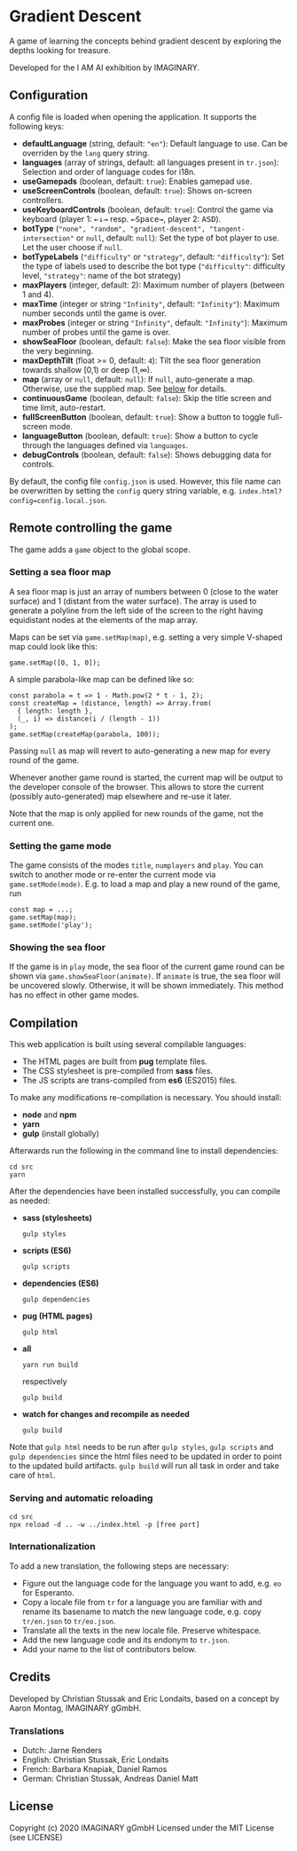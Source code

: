 # Gradient Descent

A game of learning the concepts behind gradient descent by exploring the depths looking for
treasure.

Developed for the I AM AI exhibition by IMAGINARY.

## Configuration

A config file is loaded when opening the application. It supports the following keys:

- **defaultLanguage** (string, default: `"en"`): Default language to use. Can be overriden by the
  `lang` query string.
- **languages** (array of strings, default: all languages present in `tr.json`): Selection and order of language codes for i18n.
- **useGamepads** (boolean, default: `true`): Enables gamepad use.
- **useScreenControls** (boolean, default: `true`): Shows on-screen controllers.
- **useKeyboardControls** (boolean, default: `true`): Control the game via keyboard (player 1: <kbd>
  ←</kbd><kbd>↓</kbd><kbd>→</kbd> resp. <kbd>←</kbd><kbd>Space</kbd><kbd>→</kbd>, player 2: <kbd>
  A</kbd><kbd>S</kbd><kbd>D</kbd>).
- **botType** (`"none", "random", "gradient-descent", "tangent-intersection"` or `null`,
  default: `null`): Set the type of bot player to use. Let the user choose if `null`.
- **botTypeLabels** (`"difficulty"` or `"strategy"`, default: `"difficulty"`): Set the type of
  labels used to describe the bot type (`"difficulty"`: difficulty level, `"strategy"`: name of the
  bot strategy)
- **maxPlayers** (integer, default: 2): Maximum number of players (between 1 and 4).
- **maxTime** (integer or string `"Infinity"`, default: `"Infinity"`): Maximum number seconds until
  the game is over.
- **maxProbes** (integer or string `"Infinity"`, default: `"Infinity"`): Maximum number of probes
  until the game is over.
- **showSeaFloor** (boolean, default: `false`): Make the sea floor visible from the very beginning.
- **maxDepthTilt** (float >= 0, default: `4`): Tilt the sea floor generation towards shallow [0,1)
  or deep (1,∞).
- **map** (array or `null`, default: `null`): If `null`, auto-generate a map. Otherwise, use the
  supplied map. See [below](#setting-a-sea-floor-map) for details.
- **continuousGame** (boolean, default: `false`): Skip the title screen and time limit,
  auto-restart.
- **fullScreenButton** (boolean, default: `true`): Show a button to toggle full-screen mode.
- **languageButton** (boolean, default: `true`): Show a button to cycle through the languages defined via `languages`.
- **debugControls** (boolean, default: `false`): Shows debugging data for controls.

By default, the config file `config.json` is used. However, this file name can be overwritten by
setting the `config` query string variable, e.g. `index.html?config=config.local.json`.

## Remote controlling the game

The game adds a `game` object to the global scope.

### Setting a sea floor map

A sea floor map is just an array of numbers between 0 (close to the water surface) and 1 (distant
from the water surface). The array is used to generate a polyline from the left side of the screen
to the right having equidistant nodes at the elements of the map array.

Maps can be set via `game.setMap(map)`, e.g. setting a very simple V-shaped map could look like
this:

```
game.setMap([0, 1, 0]);
```

A simple parabola-like map can be defined like so:

```
const parabola = t => 1 - Math.pow(2 * t - 1, 2);
const createMap = (distance, length) => Array.from(
  { length: length },
  (_, i) => distance(i / (length - 1))
);
game.setMap(createMap(parabola, 100));
```

Passing `null` as map will revert to auto-generating a new map for every round of the game.

Whenever another game round is started, the current map will be output to the developer console of
the browser. This allows to store the current (possibly auto-generated) map elsewhere and re-use it
later.

Note that the map is only applied for new rounds of the game, not the current one.

### Setting the game mode

The game consists of the modes `title`, `numplayers` and `play`. You can switch to another mode or
re-enter the current mode via `game.setMode(mode)`. E.g. to load a map and play a new round of the
game, run

```
const map = ...;
game.setMap(map);
game.setMode('play');
```

### Showing the sea floor

If the game is in `play` mode, the sea floor of the current game round can be shown via
`game.showSeaFloor(animate)`. If `animate` is true, the sea floor will be uncovered slowly.
Otherwise, it will be shown immediately. This method has no effect in other game modes.

## Compilation

This web application is built using several compilable languages:

- The HTML pages are built from **pug** template files.
- The CSS stylesheet is pre-compiled from **sass** files.
- The JS scripts are trans-compiled from **es6** (ES2015) files.

To make any modifications re-compilation is necessary. You should install:

- **node** and **npm**
- **yarn**
- **gulp** (install globally)

Afterwards run the following in the command line to install dependencies:

```
cd src
yarn
```

After the dependencies have been installed successfully, you can compile as needed:

- **sass (stylesheets)**
    ```
    gulp styles
    ```

- **scripts (ES6)**
    ```
    gulp scripts
    ```

- **dependencies (ES6)**
    ```
    gulp dependencies
    ```

- **pug (HTML pages)**
    ```
    gulp html
    ```

- **all**
    ```
    yarn run build
    ```
  respectively
    ```
    gulp build
    ```

- **watch for changes and recompile as needed**
    ```
    gulp build
    ```

Note that `gulp html` needs to be run after `gulp styles`, `gulp scripts` and `gulp dependencies`
since the html files need to be updated in order to point to the updated build artifacts.
`gulp build` will run all task in order and take care of `html`.

### Serving and automatic reloading

```
cd src
npx reload -d .. -w ../index.html -p [free port]
```

### Internationalization

To add a new translation, the following steps are necessary:

- Figure out the language code for the language you want to add, e.g. `eo` for Esperanto.
- Copy a locale file from `tr` for a language you are familiar with and rename its basename to match the new language code, e.g. copy `tr/en.json` to `tr/eo.json`.
- Translate all the texts in the new locale file. Preserve whitespace.
- Add the new language code and its endonym to `tr.json`.
- Add your name to the list of contributors below.

## Credits

Developed by Christian Stussak and Eric Londaits, based on a concept by Aaron Montag, IMAGINARY
gGmbH.

### Translations

- Dutch: Jarne Renders
- English: Christian Stussak, Eric Londaits
- French: Barbara Knapiak, Daniel Ramos
- German: Christian Stussak, Andreas Daniel Matt

## License

Copyright (c) 2020 IMAGINARY gGmbH Licensed under the MIT License (see LICENSE)

